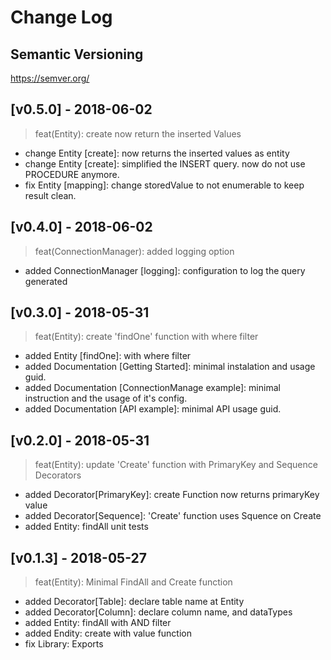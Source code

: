 # Change Log


## Semantic Versioning
https://semver.org/

## [v0.5.0] - 2018-06-02
> feat(Entity): create now return the inserted Values
- change Entity [create]: now returns the inserted values as entity
- change Entity [create]: simplified the INSERT query. now do not use PROCEDURE anymore.
- fix Entity [mapping]: change storedValue to not enumerable to keep result clean.

## [v0.4.0] - 2018-06-02
> feat(ConnectionManager): added logging option
- added ConnectionManager [logging]: configuration to log the query generated

## [v0.3.0] - 2018-05-31
> feat(Entity): create 'findOne' function with where filter
- added Entity [findOne]: with where filter
- added Documentation [Getting Started]: minimal instalation and usage guid.
- added Documentation [ConnectionManage example]: minimal instruction and the usage of it's config.
- added Documentation [API example]: minimal API usage guid.

## [v0.2.0] - 2018-05-31
> feat(Entity): update 'Create' function with PrimaryKey and Sequence Decorators
- added Decorator[PrimaryKey]: create Function now returns primaryKey value
- added Decorator[Sequence]: 'Create' function uses Squence on Create
- added Entity: findAll unit tests

## [v0.1.3] - 2018-05-27
> feat(Entity): Minimal FindAll and Create function 
- added Decorator[Table]: declare table name at Entity
- added Decorator[Column]: declare column name, and dataTypes
- added Entity: findAll with AND filter
- added Endity: create with value function
- fix Library: Exports

